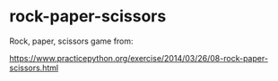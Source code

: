 # rock-paper-scissors
Rock, paper, scissors game from:

https://www.practicepython.org/exercise/2014/03/26/08-rock-paper-scissors.html
